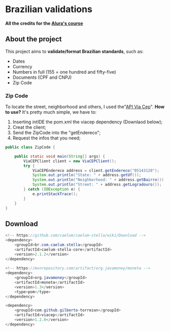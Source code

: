 # Brazilian validations
**All the credits for the [Alura's course](https://www.alura.com.br/planos-cursos-online)**

## About the project

This project aims to **validate/format Brazilian standards**, such as:
* Dates
* Currency
* Numbers in full (155 = one hundred and fifty-five)
* Documents (CPF and CNPJ)
* Zip Code

### Zip Code
To locate the street, neighborhood and others, I used the"[API  Via Cep](http://viacep.com.br/)".
**How to use?**
It's pretty much simple, we have to:
1. Inserting intIDE the pom.xml the viacep dependency (Downlaod below);
2. Creat the client;
3. Send the ZipCode into the "getEndereco";
4. Request the infos that you need;

```java
public class ZipCode {

	public static void main(String[] args) {
		ViaCEPClient client = new ViaCEPClient();
		try {
			ViaCEPEndereco address = client.getEndereco("05143120");
			System.out.println("State: " + address.getUf());
			System.out.println("Neighborhood: " + address.getBairro());
			System.out.println("Street: " + address.getLogradouro());
		} catch (IOException e) {
			e.printStackTrace();
		}
	}
}
```

## Download
```java
<!-- https://github.com/caelum/caelum-stella/wiki/Download -->
<dependency>
	<groupId>br.com.caelum.stella</groupId>
	<artifactId>caelum-stella-core</artifactId>
	<version>2.1.2</version>
</dependency>
	
<!-- https://mvnrepository.com/artifact/org.javamoney/moneta -->
<dependency>
	<groupId>org.javamoney</groupId>
	<artifactId>moneta</artifactId>
	<version>1.3</version>
	<type>pom</type>
</dependency>

<dependency>
	<groupId>com.github.gilberto-torrezan</groupId>
	<artifactId>viacep</artifactId>
	<version>1.2.0</version>
</dependency>
```
